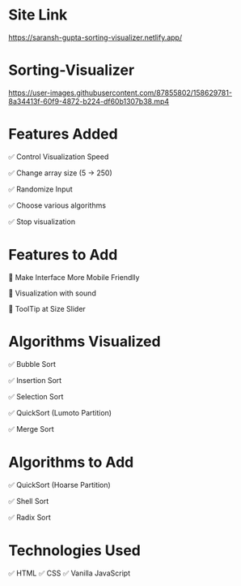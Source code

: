 # Site Link
https://saransh-gupta-sorting-visualizer.netlify.app/

# Sorting-Visualizer

https://user-images.githubusercontent.com/87855802/158629781-8a34413f-60f9-4872-b224-df60b1307b38.mp4


# Features Added
✅ Control Visualization Speed

✅ Change array size (5 -> 250)

✅ Randomize Input

✅ Choose various algorithms

✅ Stop visualization

# Features to Add
🔧 Make Interface More Mobile Friendlly

🔧 Visualization with sound

🔧 ToolTip at Size Slider

# Algorithms Visualized
✅ Bubble Sort

✅ Insertion Sort

✅ Selection Sort

✅ QuickSort (Lumoto Partition)

✅ Merge Sort
# Algorithms to Add

✅ QuickSort (Hoarse Partition)

✅ Shell Sort

✅ Radix Sort

# Technologies Used
✅ HTML
✅ CSS
✅ Vanilla JavaScript
